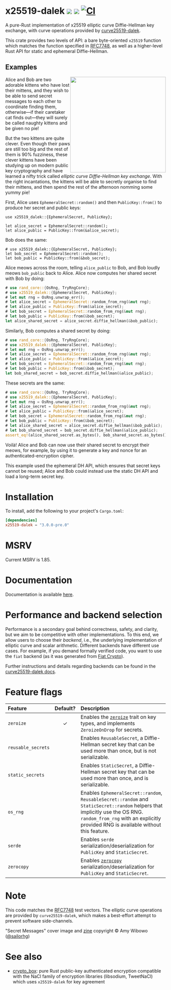 # x25519-dalek  [![](https://img.shields.io/crates/v/x25519-dalek.svg)](https://crates.io/crates/x25519-dalek) [![](https://docs.rs/x25519-dalek/badge.svg)](https://docs.rs/x25519-dalek) [![CI](https://github.com/dalek-cryptography/curve25519-dalek/actions/workflows/x25519-dalek.yml/badge.svg?branch=main)](https://github.com/dalek-cryptography/curve25519-dalek/actions/workflows/x25519-dalek.yml)

A pure-Rust implementation of x25519 elliptic curve Diffie-Hellman key exchange,
with curve operations provided by
[curve25519-dalek](https://github.com/dalek-cryptography/curve25519-dalek).

This crate provides two levels of API: a bare byte-oriented `x25519`
function which matches the function specified in [RFC7748][rfc7748], as
well as a higher-level Rust API for static and ephemeral Diffie-Hellman.

## Examples

<a href="https://shop.bubblesort.io">
<img
  style="float: right; width: auto; height: 300px;"
  src="https://raw.githubusercontent.com/dalek-cryptography/x25519-dalek/master/res/bubblesort-zines-secret-messages-cover.jpeg"/>
</a>

Alice and Bob are two adorable kittens who have lost their mittens, and they
wish to be able to send secret messages to each other to coordinate finding
them, otherwise—if their caretaker cat finds out—they will surely be called
naughty kittens and be given no pie!

But the two kittens are quite clever.  Even though their paws are still too big
and the rest of them is 90% fuzziness, these clever kittens have been studying
up on modern public key cryptography and have learned a nifty trick called
*elliptic curve Diffie-Hellman key exchange*.  With the right incantations, the
kittens will be able to secretly organise to find their mittens, and then spend
the rest of the afternoon nomming some yummy pie!

First, Alice uses `EphemeralSecret::random()` and then
`PublicKey::from()` to produce her secret and public keys:

```ignore
use x25519_dalek::{EphemeralSecret, PublicKey};

let alice_secret = EphemeralSecret::random();
let alice_public = PublicKey::from(&alice_secret);
```

Bob does the same:

```ignore
# use x25519_dalek::{EphemeralSecret, PublicKey};
let bob_secret = EphemeralSecret::random();
let bob_public = PublicKey::from(&bob_secret);
```

Alice meows across the room, telling `alice_public` to Bob, and Bob
loudly meows `bob_public` back to Alice.  Alice now computes her
shared secret with Bob by doing:

```rust
# use rand_core::{OsRng, TryRngCore};
# use x25519_dalek::{EphemeralSecret, PublicKey};
# let mut rng = OsRng.unwrap_err();
# let alice_secret = EphemeralSecret::random_from_rng(&mut rng);
# let alice_public = PublicKey::from(&alice_secret);
# let bob_secret = EphemeralSecret::random_from_rng(&mut rng);
# let bob_public = PublicKey::from(&bob_secret);
let alice_shared_secret = alice_secret.diffie_hellman(&bob_public);
```

Similarly, Bob computes a shared secret by doing:

```rust
# use rand_core::{OsRng, TryRngCore};
# use x25519_dalek::{EphemeralSecret, PublicKey};
# let mut rng = OsRng.unwrap_err();
# let alice_secret = EphemeralSecret::random_from_rng(&mut rng);
# let alice_public = PublicKey::from(&alice_secret);
# let bob_secret = EphemeralSecret::random_from_rng(&mut rng);
# let bob_public = PublicKey::from(&bob_secret);
let bob_shared_secret = bob_secret.diffie_hellman(&alice_public);
```

These secrets are the same:

```rust
# use rand_core::{OsRng, TryRngCore};
# use x25519_dalek::{EphemeralSecret, PublicKey};
# let mut rng = OsRng.unwrap_err();
# let alice_secret = EphemeralSecret::random_from_rng(&mut rng);
# let alice_public = PublicKey::from(&alice_secret);
# let bob_secret = EphemeralSecret::random_from_rng(&mut rng);
# let bob_public = PublicKey::from(&bob_secret);
# let alice_shared_secret = alice_secret.diffie_hellman(&bob_public);
# let bob_shared_secret = bob_secret.diffie_hellman(&alice_public);
assert_eq!(alice_shared_secret.as_bytes(), bob_shared_secret.as_bytes());
```

Voilà!  Alice and Bob can now use their shared secret to encrypt their
meows, for example, by using it to generate a key and nonce for an
authenticated-encryption cipher.

This example used the ephemeral DH API, which ensures that secret keys
cannot be reused; Alice and Bob could instead use the static DH API
and load a long-term secret key.

# Installation

To install, add the following to your project's `Cargo.toml`:

```toml
[dependencies]
x25519-dalek = "3.0.0-pre.0"
```

# MSRV

Current MSRV is 1.85.

# Documentation

Documentation is available [here](https://docs.rs/x25519-dalek).

# Performance and backend selection

Performance is a secondary goal behind correctness, safety, and clarity, but we aim to be competitive with other implementations. To this end, we allow users to choose their _backend_, i.e., the underlying implementation of elliptic curve and scalar arithmetic. Different backends have different use cases. For example, if you demand formally verified code, you want to use the `fiat` backend (as it was generated from [Fiat Crypto][fiat]).

Further instructions and details regarding backends can be found in the [curve25519-dalek docs](https://github.com/dalek-cryptography/curve25519-dalek#backends).

# Feature flags

| Feature              | Default? | Description                                                                |
|:---------------------|:--------:|:---------------------------------------------------------------------------|
| `zeroize`            | ✓        | Enables the [`zeroize`][zeroize-trait] trait on key types, and implements `ZeroizeOnDrop` for secrets. |
| `reusable_secrets`   |          | Enables `ReusableSecret`, a Diffie-Hellman secret key that can be used more than once, but is not serializable. |
| `static_secrets`     |          | Enables `StaticSecret`, a Diffie-Hellman secret key that can be used more than once, and is serializable. |
| `os_rng`             |          | Enables `EphemeralSecret::random`, `ReusableSecret::random` and `StaticSecret::random` helpers that implicitly use the OS RNG. `random_from_rng` with an explicitly provided RNG is available without this feature. |
| `serde`              |          | Enables `serde` serialization/deserialization for `PublicKey` and `StaticSecret`. |
| `zerocopy`           |          | Enables [`zerocopy`][zerocopy] serialization/deserialization for `PublicKey` and `StaticSecret`. |

# Note

This code matches the [RFC7748][rfc7748] test vectors.
The elliptic curve
operations are provided by `curve25519-dalek`, which makes a best-effort
attempt to prevent software side-channels.

"Secret Messages" cover image and [zine](https://shop.bubblesort.io/products/secret-messages-zine)
copyright © Amy Wibowo ([@sailorhg](https://twitter.com/sailorhg))

[rfc7748]: https://tools.ietf.org/html/rfc7748

# See also

- [crypto_box]: pure Rust public-key authenticated encryption compatible with
  the NaCl family of encryption libraries (libsodium, TweetNaCl) which uses
  `x25519-dalek` for key agreement

[fiat]: https://github.com/mit-plv/fiat-crypto
[crypto_box]: https://github.com/RustCrypto/nacl-compat/tree/master/crypto_box
[zeroize-trait]: https://docs.rs/zeroize/latest/zeroize/trait.Zeroize.html
[zerocopy]: https://docs.rs/zerocopy/latest/zerocopy/
